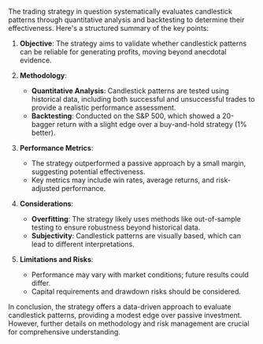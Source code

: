 The trading strategy in question systematically evaluates candlestick patterns through quantitative analysis and backtesting to determine their effectiveness. Here's a structured summary of the key points:

1. **Objective**: The strategy aims to validate whether candlestick patterns can be reliable for generating profits, moving beyond anecdotal evidence.

2. **Methodology**:
   - **Quantitative Analysis**: Candlestick patterns are tested using historical data, including both successful and unsuccessful trades to provide a realistic performance assessment.
   - **Backtesting**: Conducted on the S&P 500, which showed a 20-bagger return with a slight edge over a buy-and-hold strategy (1% better).

3. **Performance Metrics**:
   - The strategy outperformed a passive approach by a small margin, suggesting potential effectiveness.
   - Key metrics may include win rates, average returns, and risk-adjusted performance.

4. **Considerations**:
   - **Overfitting**: The strategy likely uses methods like out-of-sample testing to ensure robustness beyond historical data.
   - **Subjectivity**: Candlestick patterns are visually based, which can lead to different interpretations.

5. **Limitations and Risks**:
   - Performance may vary with market conditions; future results could differ.
   - Capital requirements and drawdown risks should be considered.

In conclusion, the strategy offers a data-driven approach to evaluate candlestick patterns, providing a modest edge over passive investment. However, further details on methodology and risk management are crucial for comprehensive understanding.
